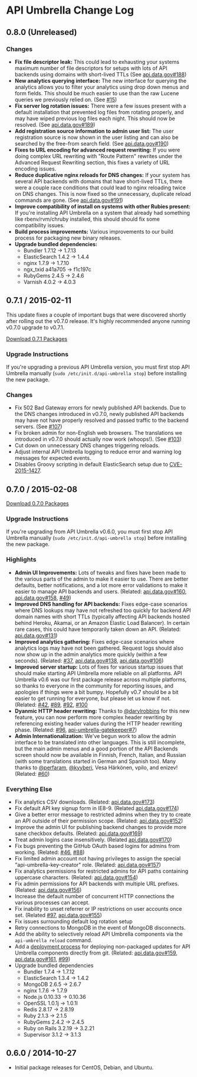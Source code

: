 # API Umbrella Change Log

## 0.8.0 (Unreleased)

### Changes

* **Fix file descriptor leak:** This could lead to exhausting your systems maximum number of file descriptors for setups with lots of API backends using domains with short-lived TTLs (See [api.data.gov#188](https://github.com/18F/api.data.gov/issues/188))
* **New analytics querying interface:** The new interface for querying the analytics allows you to filter your analytics using drop down menus and form fields. This should be much easier to use than the raw Lucene queries we previously relied on. (See [#15](https://github.com/NREL/api-umbrella/issues/15))
* **Fix server log rotation issues:** There were a few issues present with a default installation that prevented log files from rotating properly, and may have wiped previous log files each night. This should now be resolved. (See [api.data.gov#189](https://github.com/18F/api.data.gov/issues/189))
* **Add registration source information to admin user list:** The user registration source is now shown in the user listing and can also be searched by the free-from search field. (See [api.data.gov#190](https://github.com/18F/api.data.gov/issues/190))
* **Fixes to URL encoding for advanced request rewriting:** If you were doing complex URL rewriting with "Route Pattern" rewrites under the Advanced Request Rewriting section, this fixes a variety of URL encoding issues.
* **Reduce duplicative nginx reloads for DNS changes:** If your system has several API backends with domains that have short-lived TTLs, there were a couple race conditions that could lead to nginx reloading twice on DNS changes. This is now fixed so the unnecessary, duplicate reload commands are gone. (See [api.data.gov#191](https://github.com/18F/api.data.gov/issues/191))
* **Improve compatibility of install on systems with other Rubies present:** If you're installing API Umbrella on a system that already had something like rbenv/rvm/chruby installed, this should should fix some compatibility issues.
* **Build process improvements:** Various improvements to our build process for packaging new binary releases.
* **Upgrade bundled dependencies:**
  * Bundler 1.7.12 -> 1.7.13
  * ElasticSearch 1.4.2 -> 1.4.4
  * nginx 1.7.9 -> 1.7.10
  * ngx_txid a41a705 -> f1c197c
  * RubyGems 2.4.5 -> 2.4.6
  * Varnish 4.0.2 -> 4.0.3

## 0.7.1 / 2015-02-11

This update fixes a couple of important bugs that were discovered shortly after rolling out the v0.7.0 release. It's highly recommended anyone running v0.7.0 upgrade to v0.7.1.

[Download 0.7.1 Packages](http://nrel.github.io/api-umbrella/download/)

### Upgrade Instructions

If you're upgrading a previous API Umbrella version, you must first stop API Umbrella manually (`sudo /etc/init.d/api-umbrella stop`) before installing the new package. 

### Changes

* Fix 502 Bad Gateway errors for newly published API backends. Due to the DNS changes introduced in v0.7.0, newly published API backends may have not have properly resolved and passed traffic to the backend servers. (See [#107](https://github.com/NREL/api-umbrella/issues/107))
* Fix broken admin for non-English web browsers. The translations we introduced in v0.7.0 should actually now work (whoops!). (See [#103](https://github.com/NREL/api-umbrella/issues/103))
* Cut down on unnecessary DNS changes triggering reloads.
* Adjust internal API Umbrella logging to reduce error and warning log messages for expected events.
* Disables Groovy scripting in default ElasticSearch setup due to [CVE-2015-1427](http://www.elasticsearch.org/blog/elasticsearch-1-4-3-and-1-3-8-released/).

## 0.7.0 / 2015-02-08

[Download 0.7.0 Packages](http://nrel.github.io/api-umbrella/download/)

### Upgrade Instructions

If you're upgrading from API Umbrella v0.6.0, you must first stop API Umbrella manually (`sudo /etc/init.d/api-umbrella stop`) before installing the new package. 

### Highlights

* **Admin UI Improvements:** Lots of tweaks and fixes have been made to the various parts of the admin to make it easier to use. There are better defaults, better notifications, and a lot more error validations to make it easier to manage API backends and users. (Related: [api.data.gov#160](https://github.com/18F/api.data.gov/issues/160), [api.data.gov#158](https://github.com/18F/api.data.gov/issues/158), [#49](https://github.com/NREL/api-umbrella/issues/49))
* **Improved DNS handling for API backends:** Fixes edge-case scenarios where DNS lookups may have not refreshed too quickly for backend API domain names with short TTLs (typically affecting API backends hosted behind Heroku, Akamai, or an Amazon Elastic Load Balancer). In certain rare cases, this could have temporarily taken down an API. (Related: [api.data.gov#131](https://github.com/18F/api.data.gov/issues/131))
* **Improved analytics gathering:** Fixes edge-case scenarios where analytics logs may have not been gathered. Request logs should also now show up in the admin analytics more quickly (within a few seconds). (Related: [#37](https://github.com/NREL/api-umbrella/issues/37), [api.data.gov#138](https://github.com/18F/api.data.gov/issues/138), [api.data.gov#106](https://github.com/18F/api.data.gov/issues/106))
* **Improved server startup:** Lots of fixes for various startup issues that should make starting API Umbrella more reliable on all platforms. API Umbrella v0.6 was our first package release across multiple platforms, so thanks to everyone in the community for reporting issues, and apologies if things were a bit bumpy. Hopefully v0.7 should be a bit easier to get running for everyone, but please let us know if not. (Related: [#42](https://github.com/NREL/api-umbrella/issues/42), [#89](https://github.com/NREL/api-umbrella/issues/89), [#92](https://github.com/NREL/api-umbrella/issues/92), [#100](https://github.com/NREL/api-umbrella/issues/100)
* **Dyanmic HTTP header rewriting:** Thanks to [@darylrobbins](https://github.com/darylrobbins) for this new feature, you can now perform more complex header rewriting by referencing existing header values during the HTTP header rewriting phase. (Related: [#96](https://github.com/NREL/api-umbrella/issues/96), [api-umbrella-gatekeeper#7](https://github.com/NREL/api-umbrella-gatekeeper/pull/7))
* **Admin Internationalization:** We've begun work to allow the admin interface to be translated into other languages. This is still incomplete, but the main admin menus and a good portion of the API Backends screen should now be available in Finnish, French, Italian, and Russian (with some translations started in German and Spanish too). Many thanks to [@perfaram](https://github.com/perfaram), [@kyyberi](https://github.com/kyyberi), Vesa Härkönen, vpilo, and enizev! (Related: [#60](https://github.com/NREL/api-umbrella/issues/60)) 

### Everything Else

* Fix analytics CSV downloads. (Related: [api.data.gov#173](https://github.com/18F/api.data.gov/issues/173))
* Fix default API key signup form in IE8-9. (Related [api.data.gov#174](https://github.com/18F/api.data.gov/issues/174))
* Give a better error message to restricted admins when they try to create an API outside of their permission scope. (Related: [api.data.gov#152](https://github.com/18F/api.data.gov/issues/152))
* Improve the admin UI for publishing backend changes to provide more sane checkbox defaults. (Related: [api.data.gov#169](https://github.com/18F/api.data.gov/issues/169))
* Treat admin logins case insensitively. (Related [api.data.gov#170](https://github.com/18F/api.data.gov/issues/170))
* Fix bugs preventing the GitHub OAuth based logins for admins from working. (Related: [#46](https://github.com/NREL/api-umbrella/issues/46), [#88](https://github.com/NREL/api-umbrella/issues/88))
* Fix limited admin account not having privileges to assign the special "api-umbrella-key-creator" role. (Related: [api.data.gov#157](https://github.com/18F/api.data.gov/issues/157))
* Fix analytics permissions for restricted admins for API paths containing uppercase characters. (Related: [api.data.gov#154](https://github.com/18F/api.data.gov/issues/154))
* Fix admin permissions for API backends with multiple URL prefixes. (Related: [api.data.gov#156](https://github.com/18F/api.data.gov/issues/156))
* Increase the default number of concurrent HTTP connections the various processes can accept.
* Fix inability to unset referrer or IP restrictions on user accounts once set. (Related [#97](https://github.com/NREL/api-umbrella/issues/97), [api.data.gov#155](https://github.com/18F/api.data.gov/issues/155))
* Fix issues surrounding default log rotation setup
* Retry connections to MongoDB in the event of MongoDB disconnects.
* Add the ability to selectively reload API Umbrella components via the `api-umbrella reload` command.
* Add a [deployment process](http://nrel.github.io/api-umbrella/docs/deployment/) for deploying non-packaged updates for API Umbrella components directly from git. (Related: [api.data.gov#159](https://github.com/18F/api.data.gov/issues/159), [api.data.gov#161](https://github.com/18F/api.data.gov/issues/161), [#99](https://github.com/NREL/api-umbrella/issues/99))
* Upgrade bundled dependencies
  * Bundler 1.7.4 -> 1.7.12
  * ElasticSearch 1.3.4 -> 1.4.2
  * MongoDB 2.6.5 -> 2.6.7
  * nginx 1.7.6 -> 1.7.9
  * Node.js 0.10.33 -> 0.10.36
  * OpenSSL 1.0.1j -> 1.0.1l
  * Redis 2.8.17 -> 2.8.19
  * Ruby 2.1.3 -> 2.1.5
  * RubyGems 2.4.2 -> 2.4.5
  * Ruby on Rails 3.2.19 -> 3.2.21
  * Supervisor 3.1.2 -> 3.1.3

## 0.6.0 / 2014-10-27

* Initial package releases for CentOS, Debian, and Ubuntu.
